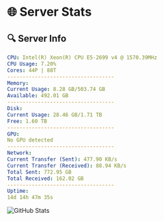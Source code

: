 # 🌐 Server Stats
## 🔍 Server Info
```yaml
CPU: Intel(R) Xeon(R) CPU E5-2699 v4 @ 1570.39MHz
CPU Usage: 7.20%
Cores: 44P | 88T
-----------------------------------
Memory:
Current Usage: 8.28 GB/503.74 GB
Available: 492.01 GB
-----------------------------------
Disk:
Current Usage: 28.46 GB/1.71 TB
Free: 1.60 TB
-----------------------------------
GPU:
No GPU detected
-----------------------------------
Network:
Current Transfer (Sent): 477.90 KB/s
Current Transfer (Received): 88.94 KB/s
Total Sent: 772.95 GB
Total Received: 162.02 GB
-----------------------------------
Uptime:
14d 14h 47m 35s
```
![GitHub Stats](https://img.shields.io/badge/Updated-2025-05-04_07:56:23-blue)